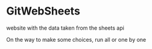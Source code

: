 # GitWebSheets
website with the data taken from the sheets api

On the way to make some choices, run all or one by one